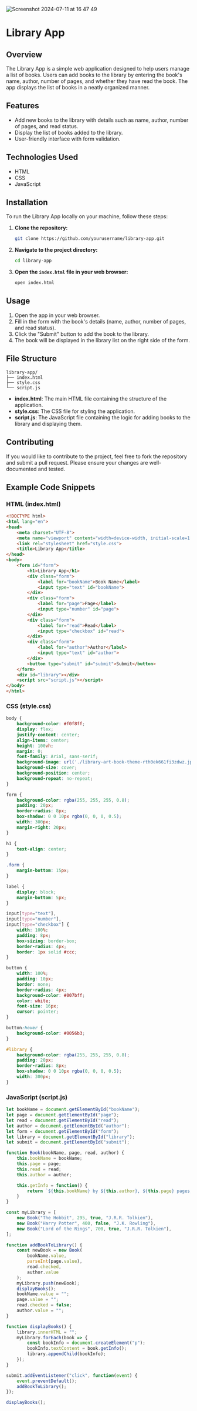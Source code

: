 ![Screenshot 2024-07-11 at 16 47 49](https://github.com/ayuboketch/Library-App/assets/17433791/448106c6-174c-4fde-bfb3-a5b10784acfa)

# Library App

## Overview

The Library App is a simple web application designed to help users manage a list of books. Users can add books to the library by entering the book's name, author, number of pages, and whether they have read the book. The app displays the list of books in a neatly organized manner.

## Features

- Add new books to the library with details such as name, author, number of pages, and read status.
- Display the list of books added to the library.
- User-friendly interface with form validation.

## Technologies Used

- HTML
- CSS
- JavaScript

## Installation

To run the Library App locally on your machine, follow these steps:

1. **Clone the repository:**
    ```bash
    git clone https://github.com/yourusername/library-app.git
    ```

2. **Navigate to the project directory:**
    ```bash
    cd library-app
    ```

3. **Open the `index.html` file in your web browser:**
    ```bash
    open index.html
    ```

## Usage

1. Open the app in your web browser.
2. Fill in the form with the book's details (name, author, number of pages, and read status).
3. Click the "Submit" button to add the book to the library.
4. The book will be displayed in the library list on the right side of the form.

## File Structure

```
library-app/
├── index.html
├── style.css
└── script.js
```

- **index.html**: The main HTML file containing the structure of the application.
- **style.css**: The CSS file for styling the application.
- **script.js**: The JavaScript file containing the logic for adding books to the library and displaying them.

## Contributing

If you would like to contribute to the project, feel free to fork the repository and submit a pull request. Please ensure your changes are well-documented and tested.

## Example Code Snippets

### HTML (index.html)

```html
<!DOCTYPE html>
<html lang="en">
<head>
    <meta charset="UTF-8">
    <meta name="viewport" content="width=device-width, initial-scale=1.0">
    <link rel="stylesheet" href="style.css">
    <title>Library App</title>
</head>
<body>
    <form id="form">
        <h1>Library App</h1>
        <div class="form">
            <label for="bookName">Book Name</label>
            <input type="text" id="bookName">
        </div>
        <div class="form">
            <label for="page">Page</label>
            <input type="number" id="page">
        </div>
        <div class="form">
            <label for="read">Read</label>
            <input type="checkbox" id="read">
        </div>
        <div class="form">
            <label for="author">Author</label>
            <input type="text" id="author">
        </div>
        <button type="submit" id="submit">Submit</button>
    </form>
    <div id="library"></div>
    <script src="script.js"></script>
</body>
</html>
```

### CSS (style.css)

```css
body {
    background-color: #f0f8ff;
    display: flex;
    justify-content: center;
    align-items: center;
    height: 100vh;
    margin: 0;
    font-family: Arial, sans-serif;
    background-image: url('./library-art-book-theme-rth0ek661fi3zdwz.jpg');
    background-size: cover;
    background-position: center;
    background-repeat: no-repeat;
}

form {
    background-color: rgba(255, 255, 255, 0.8);
    padding: 20px;
    border-radius: 8px;
    box-shadow: 0 0 10px rgba(0, 0, 0, 0.5);
    width: 300px;
    margin-right: 20px;
}

h1 {
    text-align: center;
}

.form {
    margin-bottom: 15px;
}

label {
    display: block;
    margin-bottom: 5px;
}

input[type="text"],
input[type="number"],
input[type="checkbox"] {
    width: 100%;
    padding: 8px;
    box-sizing: border-box;
    border-radius: 4px;
    border: 1px solid #ccc;
}

button {
    width: 100%;
    padding: 10px;
    border: none;
    border-radius: 4px;
    background-color: #007bff;
    color: white;
    font-size: 16px;
    cursor: pointer;
}

button:hover {
    background-color: #0056b3;
}

#library {
    background-color: rgba(255, 255, 255, 0.8);
    padding: 20px;
    border-radius: 8px;
    box-shadow: 0 0 10px rgba(0, 0, 0, 0.5);
    width: 300px;
}
```

### JavaScript (script.js)

```javascript
let bookName = document.getElementById("bookName");
let page = document.getElementById("page");
let read = document.getElementById("read");
let author = document.getElementById("author");
let form = document.getElementById("form");
let library = document.getElementById("library");
let submit = document.getElementById("submit");

function Book(bookName, page, read, author) {
    this.bookName = bookName;
    this.page = page;
    this.read = read;
    this.author = author;

    this.getInfo = function() {
        return `${this.bookName} by ${this.author}, ${this.page} pages, ${this.read ? "read" : "not read yet"}`;
    }
}

const myLibrary = [
    new Book("The Hobbit", 295, true, "J.R.R. Tolkien"),
    new Book("Harry Potter", 400, false, "J.K. Rowling"),
    new Book("Lord of the Rings", 700, true, "J.R.R. Tolkien"),
];

function addBookToLibrary() {
    const newBook = new Book(
        bookName.value,
        parseInt(page.value),
        read.checked,
        author.value
    );
    myLibrary.push(newBook);
    displayBooks();
    bookName.value = "";
    page.value = "";
    read.checked = false;
    author.value = "";
}

function displayBooks() {
    library.innerHTML = ""; 
    myLibrary.forEach(book => {
        const bookInfo = document.createElement("p");
        bookInfo.textContent = book.getInfo();
        library.appendChild(bookInfo);
    });
}

submit.addEventListener("click", function(event) {
    event.preventDefault();
    addBookToLibrary();
});

displayBooks();
```
